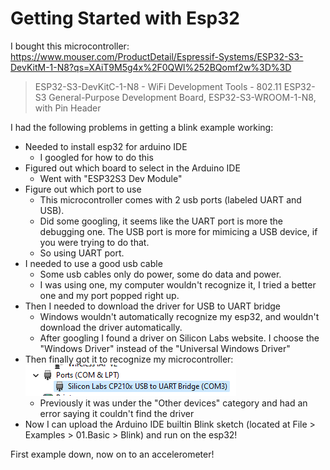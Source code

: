 # Getting Started with Esp32

I bought this microcontroller: https://www.mouser.com/ProductDetail/Espressif-Systems/ESP32-S3-DevKitM-1-N8?qs=XAiT9M5g4x%2F0QWl%252BQomf2w%3D%3D

> ESP32-S3-DevKitC-1-N8 - WiFi Development Tools - 802.11 ESP32-S3 General-Purpose Development Board, ESP32-S3-WROOM-1-N8, with Pin Header

I had the following problems in getting a blink example working:

* Needed to install esp32 for arduino IDE
  * I googled for how to do this
* Figured out which board to select in the Arduino IDE
  * Went with "ESP32S3 Dev Module"
* Figure out which port to use
  * This microcontroller comes with 2 usb ports (labeled UART and USB).
  * Did some googling, it seems like the UART port is more the debugging one. The USB port is more for mimicing a USB device, if you were trying to do that.
  * So using UART port.
* I needed to use a good usb cable
  * Some usb cables only do power, some do data and power.
  * I was using one, my computer wouldn't recognize it, I tried a better one and my port popped right up.
* Then I needed to download the driver for USB to UART bridge
  * Windows wouldn't automatically recognize my esp32, and wouldn't download the driver automatically.
  * After googling I found a driver on Silicon Labs website. I choose the "Windows Driver" instead of the "Universal Windows Driver"
* Then finally got it to recognize my microcontroller:
![device manager](image.png)
  * Previously it was under the "Other devices" category and had an error saying it couldn't find the driver
* Now I can upload the Arduino IDE builtin Blink sketch (located at File > Examples > 01.Basic > Blink) and run on the esp32!

First example down, now on to an accelerometer!